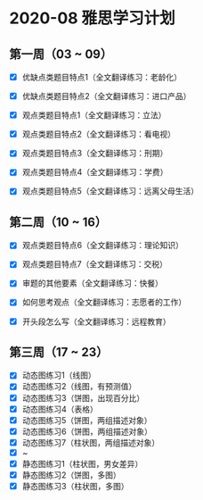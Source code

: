 # 2020-08 雅思学习计划

## 第一周（03 ~ 09） 

  - [x] 优缺点类题目特点1（全文翻译练习：老龄化）
  - [x] 优缺点类题目特点2（全文翻译练习：进口产品）
  - [x] 观点类题目特点1（全文翻译练习：立法）
  - [x] 观点类题目特点2（全文翻译练习：看电视）
  - [x] 观点类题目特点3（全文翻译练习：刑期）
  - [x] 观点类题目特点4（全文翻译练习：学费）
  - [x] 观点类题目特点5（全文翻译练习：远离父母生活）


## 第二周（10 ~ 16）

  - [x] 观点类题目特点6（全文翻译练习：理论知识）
  - [x] 观点类题目特点7（全文翻译练习：交税）
  - [x] 审题的其他要素（全文翻译练习：快餐）
  - [x] 如何思考观点（全文翻译练习：志愿者的工作）
  - [x] 开头段怎么写（全文翻译练习：远程教育）


## 第三周（17 ~ 23）

  - [x] 动态图练习1（线图）
  - [x] 动态图练习2（线图，有预测值）
  - [x] 动态图练习3（饼图，出现百分比）
  - [x] 动态图练习4（表格）
  - [x] 动态图练习5（饼图，两组描述对象）
  - [x] 动态图练习6（饼图，两组描述对象）
  - [x] 动态图练习7（柱状图，两组描述对象）
  - [x] ~
  - [x] 静态图练习1（柱状图，男女差异）
  - [x] 静态图练习2（饼图，多图）
  - [x] 静态图练习3（柱状图，多图）